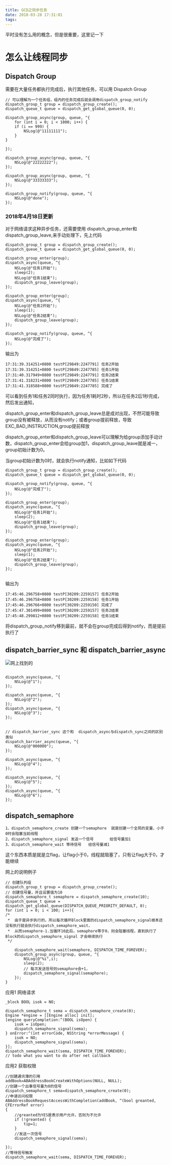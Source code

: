 ```yaml
---
title: GCD之同步任务
date: 2018-03-28 17:31:01
tags:
---
```


平时没有怎么用的概念，但是很重要，这里记一下



# 怎么让线程同步

## Dispatch Group


需要在大量任务都执行完成后，执行其他任务，可以用 Dispatch Group

```
// 可以理解为一个任务组，组内的任务完成后就会调用dispatch_group_notify
dispatch_group_t group = dispatch_group_create();
dispatch_queue_t queue = dispatch_get_global_queue(0, 0);

dispatch_group_async(group, queue, ^{
    for (int i = 0; i < 1000; i++) {
    if (i == 999) {
        NSLog(@"11111111");
    }
}

});

dispatch_group_async(group, queue, ^{
    NSLog(@"22222222");
});

dispatch_group_async(group, queue, ^{
    NSLog(@"33333333");
});

dispatch_group_notify(group, queue, ^{
    NSLog(@"done");
});

```

### 2018年4月18日更新

对于网络请求这种异步任务，还需要使用 dispatch_group_enter和dispatch_group_leave,来手动处理下，先上代码

```
dispatch_group_t group = dispatch_group_create();
dispatch_queue_t queue = dispatch_get_global_queue(0, 0);

dispatch_group_enter(group);
dispatch_async(queue, ^{
    NSLog(@"任务1开始");
    sleep(2);
    NSLog(@"任务1结束");
    dispatch_group_leave(group);
});

dispatch_group_enter(group);
dispatch_async(queue, ^{
    NSLog(@"任务2开始");
    sleep(1);
    NSLog(@"任务2结束");
    dispatch_group_leave(group);
});

dispatch_group_notify(group, queue, ^{
    NSLog(@"完成了");
});
```


输出为
```
17:31:39.314251+0800 testP[29849:2247791] 任务2开始
17:31:39.314251+0800 testP[29849:2247785] 任务1开始
17:31:40.317949+0800 testP[29849:2247791] 任务2结束
17:31:41.318231+0800 testP[29849:2247785] 任务1结束
17:31:41.318588+0800 testP[29849:2247785] 完成了

```

可以看到任务1和任务2同时执行，因为任务1耗时2秒，所以在任务2后1秒完成，然后发出通知，

dispatch_group_enter和dispatch_group_leave总是成对出现，不然可能导致group没有被释放，从而没有notify；或者group提前释放，导致EXC_BAD_INSTRUCTION,group提前释放

dispatch_group_enter和dispatch_group_leave可以理解为给group添加手动计数，dispatch_group_enter会给group加1，dispatch_group_leave就是减一，group初始计数为0。

当group初始计数为0时，就会执行notify通知，比如如下代码

```
dispatch_group_t group = dispatch_group_create();
dispatch_queue_t queue = dispatch_get_global_queue(0, 0);

dispatch_group_notify(group, queue, ^{
    NSLog(@"完成了");
});

dispatch_group_enter(group);
dispatch_async(queue, ^{
    NSLog(@"任务1开始");
    sleep(2);
    NSLog(@"任务1结束");
    dispatch_group_leave(group);
});

dispatch_group_enter(group);
dispatch_async(queue, ^{
    NSLog(@"任务2开始");
    sleep(1);
    NSLog(@"任务2结束");
    dispatch_group_leave(group);
});


```

输出为
```
17:45:46.296758+0800 testP[30209:2259157] 任务2开始
17:45:46.296758+0800 testP[30209:2259158] 任务1开始
17:45:46.296766+0800 testP[30209:2259150] 完成了
17:45:47.301499+0800 testP[30209:2259157] 任务2结束
17:45:48.299812+0800 testP[30209:2259158] 任务1结束
```

将dispatch_group_notify移到最前，就不会在group完成后得到notify，而是提前执行了



## dispatch_barrier_sync 和 dispatch_barrier_async
![网上找到的](https://coding.net/u/chdo/p/CDResource/git/raw/master/20150726170216381.png)

```

dispatch_async(queue, ^{
    NSLog(@"1");
});

dispatch_async(queue, ^{
    NSLog(@"2");
});
dispatch_async(queue, ^{
    NSLog(@"3");
});


// dispatch_barrier_sync 这个和  dispatch_async与dispatch_sync之间的区别类似
dispatch_barrier_async(queue, ^{
    NSLog(@"000000");
});

dispatch_async(queue, ^{
    NSLog(@"4");
});

dispatch_async(queue, ^{
    NSLog(@"5");
});
dispatch_async(queue, ^{
    NSLog(@"6");
});
```

## dispatch_semaphore

```
1、dispatch_semaphore_create 创建一个semaphore  就是创建一个全局的变量，小于0时会阻塞当前线程
2、dispatch_semaphore_signal 发送一个信号       给信号量加1
3、dispatch_semaphore_wait 等待信号   给信号量减1
```
这个东西本质是就是立flag，让flag小于0，线程就阻塞了，只有让flag大于0，才能继续

网上的说明例子
```
// 创建队列组
dispatch_group_t group = dispatch_group_create();
// 创建信号量，并且设置值为10
dispatch_semaphore_t semaphore = dispatch_semaphore_create(10);
dispatch_queue_t queue = dispatch_get_global_queue(DISPATCH_QUEUE_PRIORITY_DEFAULT, 0);
for (int i = 0; i < 100; i++){
/*
 *  由于是异步执行的，所以每次循环Block里面的dispatch_semaphore_signal根本还没有执行就会执行dispatch_semaphore_wait，
 *  从而semaphore-1.当循环10此后，semaphore等于0，则会阻塞线程，直到执行了Block的dispatch_semaphore_signal 才会继续执行
 */

    dispatch_semaphore_wait(semaphore, DISPATCH_TIME_FOREVER);
    dispatch_group_async(group, queue, ^{
        NSLog(@"%i",i);
        sleep(2);
        // 每次发送信号则semaphore会+1，
        dispatch_semaphore_signal(semaphore);
    });
}

```

应用1 网络请求

```
_block BOOL isok = NO;

dispatch_semaphore_t sema = dispatch_semaphore_create(0);
Engine *engine = [[Engine alloc] init];
[engine queryCompletion:^(BOOL isOpen) {
    isok = isOpen;
    dispatch_semaphore_signal(sema);
} onError:^(int errorCode, NSString *errorMessage) {
    isok = NO;
    dispatch_semaphore_signal(sema);
}];
dispatch_semaphore_wait(sema, DISPATCH_TIME_FOREVER);
// todo what you want to do after net callback
```

应用2  获取权限
```
//创建通讯簿的引用
addBook=ABAddressBookCreateWithOptions(NULL, NULL);
//创建一个出事信号量为0的信号
dispatch_semaphore_t sema=dispatch_semaphore_create(0);
//申请访问权限
ABAddressBookRequestAccessWithCompletion(addBook, ^(bool greanted, CFErrorRef error)
{
    //greanted为YES是表示用户允许，否则为不允许
    if (!greanted) {
        tip=1;
    }
    //发送一次信号
    dispatch_semaphore_signal(sema);

});
//等待信号触发
dispatch_semaphore_wait(sema, DISPATCH_TIME_FOREVER);

```


